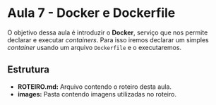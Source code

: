 # Aula 7 - Docker e Dockerfile

O objetivo dessa aula é introduzir o **Docker**, serviço que nos permite declarar e executar _containers_. Para isso iremos declarar um simples _container_ usando um arquivo `Dockerfile` e o executaremos.

## Estrutura

- **ROTEIRO.md:** Arquivo contendo o roteiro desta aula.
- **images:** Pasta contendo imagens utilizadas no roteiro.
